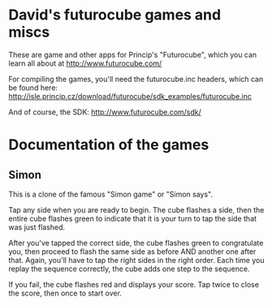 David's futurocube games and miscs
==================================

These are game and other apps for Princip's "Futurocube", which you
can learn all about at http://www.futurocube.com/

For compiling the games, you'll need the futurocube.inc headers, which can be
found here:
http://isle.princip.cz/download/futurocube/sdk_examples/futurocube.inc

And of course, the SDK: http://www.futurocube.com/sdk/

Documentation of the games
==========================

Simon
-----
This is a clone of the famous "Simon game" or "Simon says".

Tap any side when you are ready to begin.  The cube flashes a side, then the
entire cube flashes green to indicate that it is your turn to tap the side
that was just flashed.

After you've tapped the correct side, the cube flashes green to congratulate
you, then proceed to flash the same side as before AND another one after that.
Again, you'll have to tap the right sides in the right order.  Each time you
replay the sequence correctly, the cube adds one step to the sequence.

If you fail, the cube flashes red and displays your score.  Tap twice to close
the score, then once to start over.
